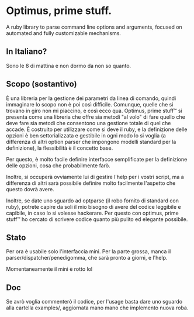 Optimus, prime stuff.
====================

A ruby library to parse command line options and arguments,
focused on automated and fully customizable mechanisms.


In Italiano?
------------

Sono le 8 di mattina e non dormo da non so quanto.


Scopo (sostantivo)
-----

È una libreria per la gestione dei parametri da linea di
comando, quindi immaginare lo scopo non è poi così difficile.
Comunque, quelle che si trovano in giro non mi piaccino, e
così ecco qua.
Optimus, prime stuff™ si presenta come una libreria che offre
sia metodi "al volo" di fare quello che deve fare sia metodi
che consentono una gestione totale di quel che accade. È
costruito per utilizzare come si deve il ruby, e la
definizione delle opzioni è ben settorializzata e gestibile
in ogni modo lo si voglia (a differenza di altri option
parser che impongono modelli standard per la definizione),
la flessibilità è il concetto base.

Per questo, è molto facile definire interfacce semplificate
per la definizione delle opzioni, cosa che probabilmente
farò.

Inoltre, si occuperà ovviamente lui di gestire l'help per i
vostri script, ma a differenza di altri sarà possibile
definire molto facilmente l'aspetto che questo dovrà avere.

Inoltre, se date uno sguardo ad optparse (il robo fornito di
standard con ruby), potrete capire da soli il mio bisogno di
avere del codice leggibile e capibile, in caso lo si volesse
hackerare. Per questo con optimus, prime stuff™ ho cercato
di scrivere codice quanto più pulito ed elegante possibile.

Stato
-----

Per ora è usabile solo l'interfaccia mini. Per la parte
grossa, manca il parser/dispatcher/penedigomma, che sarà
pronto a giorni, e l'help.

Momentaneamente il mini è rotto lol

Doc
---

Se avrò voglia commenterò il codice, per l'usage basta dare
uno sguardo alla cartella examples/, aggiornata mano mano
che implemento nuova roba.

